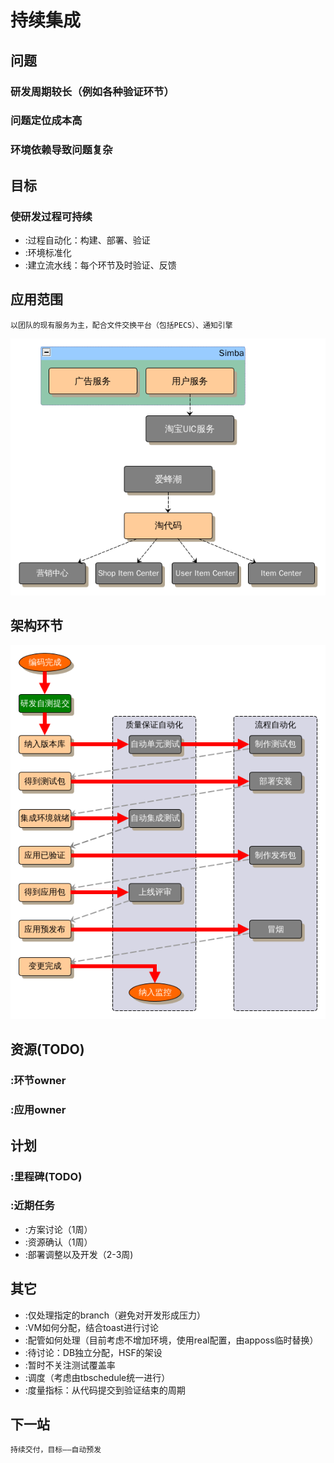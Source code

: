 # 持续集成
## 问题
### 研发周期较长（例如各种验证环节）
### 问题定位成本高
### 环境依赖导致问题复杂

## 目标
### 使研发过程可持续
* :过程自动化：构建、部署、验证
* :环境标准化
* :建立流水线：每个环节及时验证、反馈

## 应用范围
	以团队的现有服务为主，配合文件交换平台（包括PECS）、通知引擎  
![应用相关图](./apps.png)
## 架构环节
![CI工作图](./process.png)

## 资源(TODO)
### :环节owner
### :应用owner

## 计划
### :里程碑(TODO)

### :近期任务
* :方案讨论（1周）
* :资源确认（1周）
* :部署调整以及开发（2-3周)

## 其它
* :仅处理指定的branch（避免对开发形成压力）
* :VM如何分配，结合toast进行讨论
* :配管如何处理（目前考虑不增加环境，使用real配置，由apposs临时替换）
* :待讨论：DB独立分配，HSF的架设
* :暂时不关注测试覆盖率
* :调度（考虑由tbschedule统一进行）
* :度量指标：从代码提交到验证结束的周期

## 下一站

    持续交付，目标——自动预发
